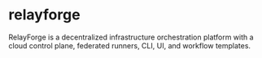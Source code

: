 # relayforge
RelayForge is a decentralized infrastructure orchestration platform   with a cloud control plane, federated runners, CLI, UI, and workflow templates.
